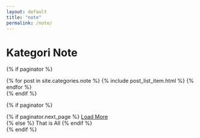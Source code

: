 ```yaml
---
layout: default
title: "note"
permalink: /note/
---
```


# Kategori Note

{% if paginator %}
    <div class="blog-posts hfeed index-post-wrap" id="post-list">
        {% for post in site.categories.note %}
            {% include post_list_item.html %}
        {% endfor %}
    </div>
{% endif %}

{% if paginator %}
<div class='blog-pager' id='blog-pager'>
  {% if paginator.next_page %}
    <a class='blog-pager-older-link btn load-more' href='{{ paginator.next_page_path | relative_url }}' id='supermag-pro-load-more-link'>
      Load More
    </a>
    <span class='loading'><div class='loader'></div></span>
    <span class='no-more btn load-more' style='display:none;'>That is All</span>
  {% else %}
    <span class='no-more btn load-more show'>That is All</span>
  {% endif %}
</div>
{% endif %}
